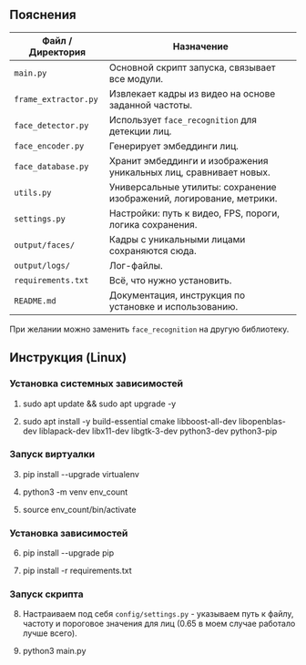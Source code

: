 ## Пояснения

| Файл / Директория    | Назначение                                                           |
| -------------------- | -------------------------------------------------------------------- |
| `main.py`            | Основной скрипт запуска, связывает все модули.                       |
| `frame_extractor.py` | Извлекает кадры из видео на основе заданной частоты.                 |
| `face_detector.py`   | Использует `face_recognition` для детекции лиц.                      |
| `face_encoder.py`    | Генерирует эмбеддинги лиц.                                           |
| `face_database.py`   | Хранит эмбеддинги и изображения уникальных лиц, сравнивает новых.    |
| `utils.py`           | Универсальные утилиты: сохранение изображений, логирование, метрики. |
| `settings.py`        | Настройки: путь к видео, FPS, пороги, логика сохранения.             |
| `output/faces/`      | Кадры с уникальными лицами сохраняются сюда.                         |
| `output/logs/`       | Лог-файлы.                                                           |
| `requirements.txt`   | Всё, что нужно установить.                                           |
| `README.md`          | Документация, инструкция по установке и использованию.               |


При желании можно заменить `face_recognition` на другую библиотеку.

## Инструкция (Linux)

### Установка системных зависимостей

1. sudo apt update && sudo apt upgrade -y

2. sudo apt install -y build-essential cmake libboost-all-dev libopenblas-dev liblapack-dev libx11-dev libgtk-3-dev python3-dev python3-pip

### Запуск виртуалки

3.  pip install --upgrade virtualenv

4. python3 -m venv env_count

5. source env_count/bin/activate

### Установка зависимостей

6. pip install --upgrade pip

7. pip install -r requirements.txt

### Запуск скрипта

8. Настраиваем под себя `config/settings.py` - указываем путь к файлу, частоту и пороговое значения для лиц (0.65 в моем случае работало лучше всего).

9. python3 main.py

